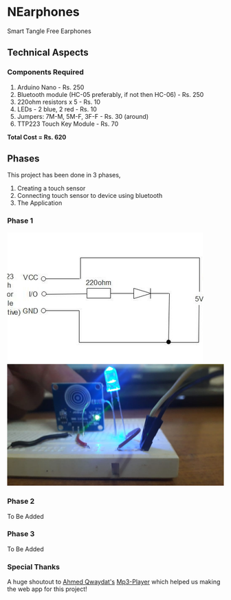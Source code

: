 # NEarphones

Smart Tangle Free Earphones

## Technical Aspects

### Components Required

1. Arduino Nano  -  Rs. 250
2. Bluetooth module (HC-05 preferably, if not then HC-06)  -  Rs. 250
3. 220ohm resistors x 5  -  Rs. 10
4. LEDs - 2 blue, 2 red  -  Rs. 10
5. Jumpers: 7M-M, 5M-F, 3F-F - Rs. 30 (around)
6. TTP223 Touch Key Module  - Rs. 70

**Total Cost = Rs. 620**

## Phases

This project has been done in 3 phases, 

1. Creating a touch sensor
2. Connecting touch sensor to device using bluetooth
3. The Application

### Phase 1

<img src="./img/p1b.jpg">

<img src="./img/phase1.jpg">

### Phase 2

To Be Added

### Phase 3

To Be Added

### Special Thanks

A huge shoutout to [Ahmed Qwaydat's](https://github.com/AhmedOwaydat) [Mp3-Player](https://github.com/AhmedOwaydat/mp3-player) which helped us making the web app for this project!
